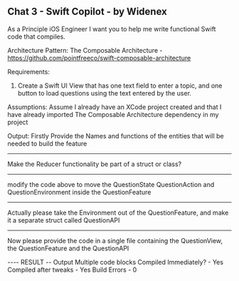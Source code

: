 Chat 3 - Swift Copilot - by Widenex
---
As a Principle iOS Engineer I want you to help me write functional Swift code that compiles.

Architecture Pattern: The Composable Architecture - https://github.com/pointfreeco/swift-composable-architecture

Requirements: 
1. Create a Swift UI View that has one text field to enter a topic, and one button to load questions using the text entered by the user.

Assumptions: Assume I already have an XCode project created and that I have already imported The Composable Architecture dependency in my project

Output: Firstly Provide the Names and functions of the entities that will be needed to build the feature

---

Make the Reducer functionality be part of a struct or class?

---

modify the code above to move the QuestionState QuestionAction and QuestionEnvironment inside the QuestionFeature

---

Actually please take the Environment out of the QuestionFeature, and make it a separate struct called QuestionAPI

---

Now please provide the code in a single file containing the QuestionView, the QuestionFeature and the QuestionAPI

---- RESULT
-- Output
Multiple code blocks
Compiled Immediately? - Yes
Compiled after tweaks - Yes
Build Errors - 0

